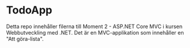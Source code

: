 # TodoApp
Detta repo innehåller filerna till Moment 2 - ASP.NET Core MVC i kursen Webbutveckling med .NET. Det är en MVC-applikation som innehåller en "Att göra-lista".
